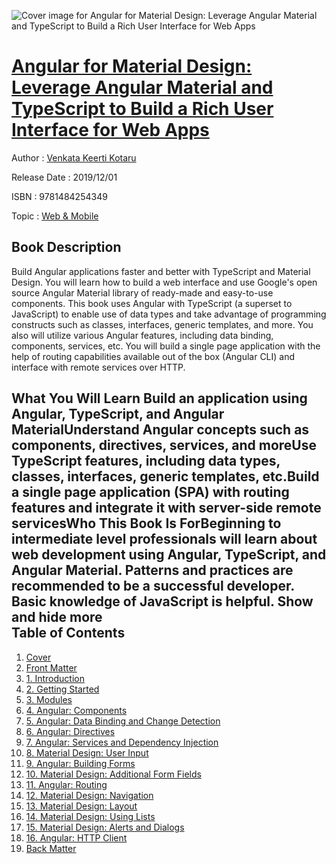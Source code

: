 ![Cover image for Angular for Material Design: Leverage Angular Material and TypeScript to Build a Rich User Interface for Web Apps](https://imgdetail.ebookreading.net/cover/cover/20200215/EB9781484254349.jpg)

[Angular for Material Design: Leverage Angular Material and TypeScript to Build a Rich User Interface for Web Apps](https://ebookreading.net/view/book/Angular+for+Material+Design%3A+Leverage+Angular+Material+and+TypeScript+to+Build+a+Rich+User+Interface+for+Web+Apps-EB9781484254349_1.html "Angular for Material Design: Leverage Angular Material and TypeScript to Build a Rich User Interface for Web Apps")
====================================================================================================================

Author : [Venkata Keerti Kotaru](https://ebookreading.net/search/author/Venkata+Keerti+Kotaru)

Release Date : 2019/12/01

ISBN : 9781484254349

Topic : [Web & Mobile](https://ebookreading.net/search/category/web-mobile)

Book Description
-----------------

 Build Angular applications faster and better with TypeScript and Material Design. You will learn how to build a web interface and use Google's open source Angular Material library of ready-made and easy-to-use components.
This book uses Angular with TypeScript (a superset to JavaScript) to enable use of data types and take advantage of programming constructs such as classes, interfaces, generic templates, and more. You also will utilize various Angular features, including data binding, components, services, etc. You will build a single page application with the help of routing capabilities available out of the box (Angular CLI) and interface with remote services over HTTP.

What You Will Learn
Build an application using Angular, TypeScript, and Angular MaterialUnderstand Angular concepts such as components, directives, services, and moreUse TypeScript features, including data types, classes, interfaces, generic templates, etc.Build a single page application (SPA) with routing features and integrate it with server-side remote servicesWho This Book Is ForBeginning to intermediate level professionals will learn about web development using Angular, TypeScript, and Angular Material. Patterns and practices are recommended to be a successful developer. Basic knowledge of JavaScript is helpful.
        Show and hide more                
Table of Contents
-----------------

1. [Cover](https://ebookreading.net/view/book/Angular+for+Material+Design%3A+Leverage+Angular+Material+and+TypeScript+to+Build+a+Rich+User+Interface+for+Web+Apps-EB9781484254349_1.html)
1. [Front Matter](https://ebookreading.net/view/book/Angular+for+Material+Design%3A+Leverage+Angular+Material+and+TypeScript+to+Build+a+Rich+User+Interface+for+Web+Apps-EB9781484254349_2.html)
1. [1. Introduction](https://ebookreading.net/view/book/Angular+for+Material+Design%3A+Leverage+Angular+Material+and+TypeScript+to+Build+a+Rich+User+Interface+for+Web+Apps-EB9781484254349_3.html)
1. [2. Getting Started](https://ebookreading.net/view/book/Angular+for+Material+Design%3A+Leverage+Angular+Material+and+TypeScript+to+Build+a+Rich+User+Interface+for+Web+Apps-EB9781484254349_4.html)
1. [3. Modules](https://ebookreading.net/view/book/Angular+for+Material+Design%3A+Leverage+Angular+Material+and+TypeScript+to+Build+a+Rich+User+Interface+for+Web+Apps-EB9781484254349_5.html)
1. [4. Angular: Components](https://ebookreading.net/view/book/Angular+for+Material+Design%3A+Leverage+Angular+Material+and+TypeScript+to+Build+a+Rich+User+Interface+for+Web+Apps-EB9781484254349_6.html)
1. [5. Angular: Data Binding and Change Detection](https://ebookreading.net/view/book/Angular+for+Material+Design%3A+Leverage+Angular+Material+and+TypeScript+to+Build+a+Rich+User+Interface+for+Web+Apps-EB9781484254349_7.html)
1. [6. Angular: Directives](https://ebookreading.net/view/book/Angular+for+Material+Design%3A+Leverage+Angular+Material+and+TypeScript+to+Build+a+Rich+User+Interface+for+Web+Apps-EB9781484254349_8.html)
1. [7. Angular: Services and Dependency Injection](https://ebookreading.net/view/book/Angular+for+Material+Design%3A+Leverage+Angular+Material+and+TypeScript+to+Build+a+Rich+User+Interface+for+Web+Apps-EB9781484254349_9.html)
1. [8. Material Design: User Input](https://ebookreading.net/view/book/Angular+for+Material+Design%3A+Leverage+Angular+Material+and+TypeScript+to+Build+a+Rich+User+Interface+for+Web+Apps-EB9781484254349_10.html)
1. [9. Angular: Building Forms](https://ebookreading.net/view/book/Angular+for+Material+Design%3A+Leverage+Angular+Material+and+TypeScript+to+Build+a+Rich+User+Interface+for+Web+Apps-EB9781484254349_11.html)
1. [10. Material Design: Additional Form Fields](https://ebookreading.net/view/book/Angular+for+Material+Design%3A+Leverage+Angular+Material+and+TypeScript+to+Build+a+Rich+User+Interface+for+Web+Apps-EB9781484254349_12.html)
1. [11. Angular: Routing](https://ebookreading.net/view/book/Angular+for+Material+Design%3A+Leverage+Angular+Material+and+TypeScript+to+Build+a+Rich+User+Interface+for+Web+Apps-EB9781484254349_13.html)
1. [12. Material Design: Navigation](https://ebookreading.net/view/book/Angular+for+Material+Design%3A+Leverage+Angular+Material+and+TypeScript+to+Build+a+Rich+User+Interface+for+Web+Apps-EB9781484254349_14.html)
1. [13. Material Design: Layout](https://ebookreading.net/view/book/Angular+for+Material+Design%3A+Leverage+Angular+Material+and+TypeScript+to+Build+a+Rich+User+Interface+for+Web+Apps-EB9781484254349_15.html)
1. [14. Material Design: Using Lists](https://ebookreading.net/view/book/Angular+for+Material+Design%3A+Leverage+Angular+Material+and+TypeScript+to+Build+a+Rich+User+Interface+for+Web+Apps-EB9781484254349_16.html)
1. [15. Material Design: Alerts and Dialogs](https://ebookreading.net/view/book/Angular+for+Material+Design%3A+Leverage+Angular+Material+and+TypeScript+to+Build+a+Rich+User+Interface+for+Web+Apps-EB9781484254349_17.html)
1. [16. Angular: HTTP Client](https://ebookreading.net/view/book/Angular+for+Material+Design%3A+Leverage+Angular+Material+and+TypeScript+to+Build+a+Rich+User+Interface+for+Web+Apps-EB9781484254349_18.html)
1. [Back Matter](https://ebookreading.net/view/book/Angular+for+Material+Design%3A+Leverage+Angular+Material+and+TypeScript+to+Build+a+Rich+User+Interface+for+Web+Apps-EB9781484254349_19.html)

